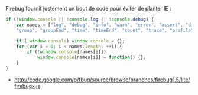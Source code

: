 <!-- --- title: JS / Utiliser Firebug sans planter IE7&8 -->
Firebug fournit justement un bout de code pour éviter de planter IE :

``` js
if (!window.console || !console.log || !console.debug) {
    var names = ["log", "debug", "info", "warn", "error", "assert", "dir", "dirxml",
    "group", "groupEnd", "time", "timeEnd", "count", "trace", "profile", "profileEnd"];

    if (!window.console) window.console = {};
    for (var i = 0; i < names.length; ++i) {
    	if (!window.console[names[i]])
    		window.console[names[i]] = function() {};
    }
}
``` 

 * http://code.google.com/p/fbug/source/browse/branches/firebug1.5/lite/firebugx.js
<!-- --- tags: javascript -->